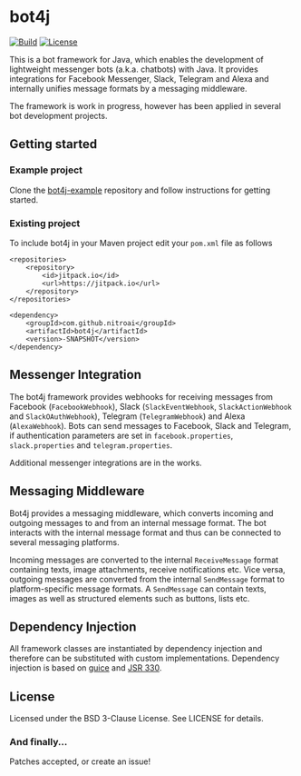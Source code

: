 bot4j
=====

[![Build](https://img.shields.io/travis/nitroai/bot4j.svg)](https://travis-ci.org/nitroai/bot4j)
[![License](https://img.shields.io/badge/License-BSD%203--Clause-blue.svg)](https://opensource.org/licenses/BSD-3-Clause)

This is a bot framework for Java, which enables the development of lightweight messenger bots (a.k.a. chatbots) with Java. It provides integrations for Facebook Messenger, Slack, Telegram and Alexa and internally unifies message formats by a messaging middleware.

The framework is work in progress, however has been applied in several bot development projects.


Getting started
---------------

### Example project

Clone the [bot4j-example](https://github.com/nitroai/bot4j-example) repository and follow instructions for getting started.

### Existing project

To include bot4j in your Maven project edit your `pom.xml` file as follows

```
<repositories>
    <repository>
        <id>jitpack.io</id>
        <url>https://jitpack.io</url>
    </repository>
</repositories>
```

```
<dependency>
    <groupId>com.github.nitroai</groupId>
    <artifactId>bot4j</artifactId>
    <version>-SNAPSHOT</version>
</dependency>
```


Messenger Integration
---------------------

The bot4j framework provides webhooks for receiving messages from Facebook (`FacebookWebhook`), Slack (`SlackEventWebhook`, `SlackActionWebhook` and `SlackOAuthWebhook`), Telegram (`TelegramWebhook`) and Alexa (`AlexaWebhook`). Bots can send messages to Facebook, Slack and Telegram, if authentication parameters are set in `facebook.properties`, `slack.properties` and `telegram.properties`.

Additional messenger integrations are in the works.


Messaging Middleware
--------------------

Bot4j provides a messaging middleware, which converts incoming and outgoing messages to and from an internal message format. The bot interacts with the internal message format and thus can be connected to several messaging platforms.

Incoming messages are converted to the internal `ReceiveMessage` format containing texts, image attachments, receive notifications etc. Vice versa, outgoing messages are converted from the internal `SendMessage` format to platform-specific message formats. A `SendMessage` can contain texts, images as well as structured elements such as buttons, lists etc.


Dependency Injection
--------------------

All framework classes are instantiated by dependency injection and therefore can be substituted with custom implementations. Dependency injection is based on [guice](https://github.com/google/guice) and [JSR 330](https://www.jcp.org/en/jsr/detail?id=330).


License
-------

Licensed under the BSD 3-Clause License. See LICENSE for details.

### And finally...

Patches accepted, or create an issue!
